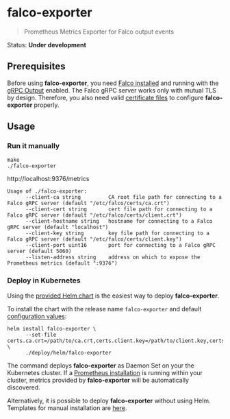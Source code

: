 # falco-exporter
> Prometheus Metrics Exporter for Falco output events

Status: **Under development**

## Prerequisites

Before using **falco-exporter**, you need [Falco installed](https://falco.org/docs/installation/) and running with the [gRPC Output](https://falco.org/docs/grpc/) enabled. The Falco gRPC server works only with mutual TLS by design. Therefore, you also need valid [certificate files](https://falco.org/docs/grpc/#certificates) to configure **falco-exporter** properly.


## Usage

### Run it manually
```
make
./falco-exporter
```
http://localhost:9376/metrics

```
Usage of ./falco-exporter:
      --client-ca string         CA root file path for connecting to a Falco gRPC server (default "/etc/falco/certs/ca.crt")
      --client-cert string       cert file path for connecting to a Falco gRPC server (default "/etc/falco/certs/client.crt")
      --client-hostname string   hostname for connecting to a Falco gRPC server (default "localhost")
      --client-key string        key file path for connecting to a Falco gRPC server (default "/etc/falco/certs/client.key")
      --client-port uint16       port for connecting to a Falco gRPC server (default 5060)
      --listen-address string    address on which to expose the Prometheus metrics (default ":9376")
```

### Deploy in Kubernetes

Using the [provided Helm chart](deploy/helm/falco-exporter/) is the easiest way to deploy **falco-exporter**.

To install the chart with the release name `falco-exporter` and default [configuration values](deploy/helm/falco-exporter/values.yaml):
```
helm install falco-exporter \
      --set-file certs.ca.crt=/path/to/ca.crt,certs.client.key=/path/to/client.key,certs.client.crt=/path/to/client.crt \
      ./deploy/helm/falco-exporter
```

The command deploys **falco-exporter** as Daemon Set on your the Kubernetes cluster. If a [Prometheus installation](https://github.com/helm/charts/tree/master/stable/prometheus) is running within your cluster, metrics provided by **falco-exporter** will be automatically discovered.

Alternatively, it is possible to deploy **falco-exporter** without using Helm. Templates for manual installation are [here](deploy/k8s/falco-exporter).